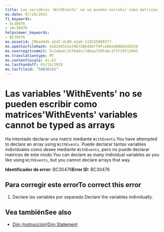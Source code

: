 ```yaml
---
title: Las variables 'WithEvents' no se pueden escribir como matrices
ms.date: 07/20/2015
f1_keywords:
- bc30476
- vbc30476
helpviewer_keywords:
- BC30476
ms.assetid: 29bed445-a247-4c88-a1eb-115535900377
ms.openlocfilehash: 42624d515e34b728b4dbff9fce0bedb8bb345526
ms.sourcegitcommit: 5c1abeec15fbddcc7dbaa729fabc1f1f29f12045
ms.translationtype: MT
ms.contentlocale: es-ES
ms.lasthandoff: 03/15/2019
ms.locfileid: "58036141"
---
```

# <a name="withevents-variables-cannot-be-typed-as-arrays"></a><span data-ttu-id="049ab-102">Las variables 'WithEvents' no se pueden escribir como matrices</span><span class="sxs-lookup"><span data-stu-id="049ab-102">'WithEvents' variables cannot be typed as arrays</span></span>
<span data-ttu-id="049ab-103">Ha intentado declarar una matriz mediante `WithEvents`.</span><span class="sxs-lookup"><span data-stu-id="049ab-103">You have attempted to declare an array using `WithEvents`.</span></span> <span data-ttu-id="049ab-104">Puede declarar tantas variables individuales como desee mediante `WithEvents`, pero no puede declarar matrices de este modo.</span><span class="sxs-lookup"><span data-stu-id="049ab-104">You can declare as many individual variables as you like using `WithEvents`, but you cannot declare arrays that way.</span></span>  
  
 <span data-ttu-id="049ab-105">**Identificador de error:** BC30476</span><span class="sxs-lookup"><span data-stu-id="049ab-105">**Error ID:** BC30476</span></span>  
  
## <a name="to-correct-this-error"></a><span data-ttu-id="049ab-106">Para corregir este error</span><span class="sxs-lookup"><span data-stu-id="049ab-106">To correct this error</span></span>  
  
1.  <span data-ttu-id="049ab-107">Declare las variables por separado.</span><span class="sxs-lookup"><span data-stu-id="049ab-107">Declare the variables individually.</span></span>  
  
## <a name="see-also"></a><span data-ttu-id="049ab-108">Vea también</span><span class="sxs-lookup"><span data-stu-id="049ab-108">See also</span></span>

- [<span data-ttu-id="049ab-109">Dim (instrucción)</span><span class="sxs-lookup"><span data-stu-id="049ab-109">Dim Statement</span></span>](../../visual-basic/language-reference/statements/dim-statement.md)
